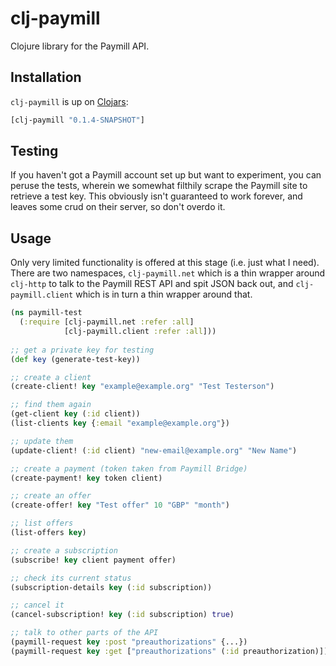 clj-paymill
===========

Clojure library for the Paymill API.

Installation
------------

`clj-paymill` is up on [Clojars](http://clojars.org/clj-paymill):

```clojure
[clj-paymill "0.1.4-SNAPSHOT"]
```

Testing
-------

If you haven't got a Paymill account set up but want to experiment, you can peruse the tests, wherein we somewhat filthily scrape the Paymill site to retrieve a test key. This obviously isn't guaranteed to work forever, and leaves some crud on their server, so don't overdo it.

Usage
-----

Only very limited functionality is offered at this stage (i.e. just what I need). There are two namespaces, `clj-paymill.net` which is a thin wrapper around `clj-http` to talk to the Paymill REST API and spit JSON back out, and `clj-paymill.client` which is in turn a thin wrapper around that.

```clojure
(ns paymill-test
  (:require [clj-paymill.net :refer :all]
            [clj-paymill.client :refer :all]))
        
;; get a private key for testing 
(def key (generate-test-key))

;; create a client
(create-client! key "example@example.org" "Test Testerson")

;; find them again
(get-client key (:id client))
(list-clients key {:email "example@example.org"})

;; update them
(update-client! (:id client) "new-email@example.org" "New Name")

;; create a payment (token taken from Paymill Bridge)
(create-payment! key token client)

;; create an offer
(create-offer! key "Test offer" 10 "GBP" "month")

;; list offers
(list-offers key)

;; create a subscription
(subscribe! key client payment offer)

;; check its current status
(subscription-details key (:id subscription))

;; cancel it
(cancel-subscription! key (:id subscription) true)

;; talk to other parts of the API
(paymill-request key :post "preauthorizations" {...})
(paymill-request key :get ["preauthorizations" (:id preauthorization)])
```
